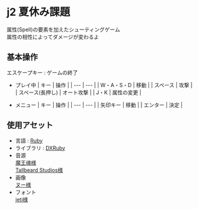 # j2 夏休み課題
属性(Spell)の要素を加えたシューティングゲーム  
属性の相性によってダメージが変わるよ  


## 基本操作
エスケープキー : ゲームの終了

- プレイ中
    | キー | 操作 |
    | --- | --- |
    | W・A・S・D | 移動 |
    | スペース | 攻撃 |
    | スペース(長押し) | オート攻撃 |
    | J・K | 属性の変更 |
    
- メニュー
    | キー | 操作 |
    | --- | --- |
    | 矢印キー | 移動 |
    | エンター | 決定 |


## 使用アセット
- 言語 : [Ruby](https://www.ruby-lang.org/ja/)
- ライブラリ : [DXRuby](http://dxruby.osdn.jp/)
- 音源  
    [魔王魂様](https://maoudamashii.jokersounds.com/)  
    [Tallbeard Studios様](https://tallbeard.itch.io/music-loop-bundle)
- 画像  
    [ヌー様](http://damagedgold.wp.xdomain.jp/2016/03/25/link/)
- フォント  
    [jeti様](https://fontmeme.com/jfont/poco-font/)
